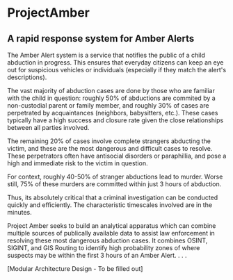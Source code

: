 # ProjectAmber
## A rapid response system for Amber Alerts

The Amber Alert system is a service that notifies the public of a child abduction in progress. This ensures that everyday citizens can keep an eye out for suspicious vehicles or individuals (especially if they match the alert's descriptions). 

The vast majority of abduction cases are done by those who are familiar with the child in question: roughly 50% of abductions are commited by a non-custodial parent or family member, and roughly 30% of cases are perpetrated by acquaintances (neighbors, babysitters, etc.). These cases typically have a high success and closure rate given the close relationships between all parties involved.


The remaining 20% of cases involve complete strangers abducting the victim, and these are the most dangerous and difficult cases to resolve. These perpetrators often have antisocial disorders or paraphillia, and pose a high and immediate risk to the victim in question. 

For context, roughly 40-50% of stranger abductions lead to murder. Worse still, 75% of these murders are committed within just 3 hours of abduction. 


Thus, its absolutely critical that a criminal investigation can be conducted quickly and efficiently. The characteristic timescales involved are in the minutes. 



Project Amber seeks to build an analytical apparatus which can combine multiple sources of publically available data to assist law enforcement in resolving these most dangerous abduction cases. It combines OSINT, SIGINT, and GIS Routing to identify high probability zones of where suspects may be within the first 3 hours of an Amber Alert. 
.
.
.

[Modular Architecture Design - To be filled out]



